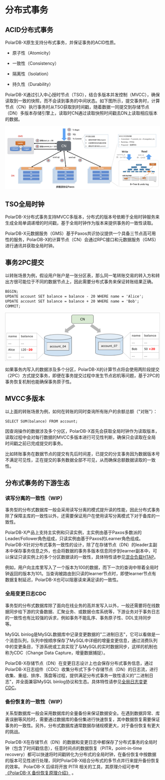 # 分布式事务 

## ACID分布式事务 

PolarDB-X原生支持分布式事务，并保证事务的ACID性质。

* 原子性（Atomicity）

* 一致性（Consistency）

* 隔离性（Isolation）

* 持久性（Durability）




PolarDB-X通过引入中心授时节点（TSO），结合多版本并发控制（MVCC），确保读取到一致的快照，而不会读到事务的中间状态。如下图所示，提交事务时，计算节点（CN）执行事务时从TSO获取到时间戳，随着数据一同提交到存储节点（DN）多版本存储引擎上，读取时CN通过读取快照时间戳去DN上读取相应版本的数据。

![强一致分布式事务](../images/p326249.png)

## TSO全局时钟 

PolarDB-X分布式事务支持MVCC多版本，分布式的版本号依赖于全局时钟服务来生成全局单调递增的时间戳，基于全局时钟作为版本来提供事务的一致性读取。

PolarDB-X元数据服务（GMS）基于Paxos共识协议提供一个具备三节点高可用性的服务，PolarDB-X的计算节点（CN）会通过RPC接口和元数据服务（GMS）进行通讯并获取全局时钟。

## 事务2PC提交 

以转账场景为例，假设用户账户是一张分区表，那么同一笔转账交易的转入方和转出方很可能位于不同的数据节点上，因此需要分布式事务来保证转账结果正确。

```unknow
BEGIN;
UPDATE account SET balance = balance - 20 WHERE name = 'Alice';
UPDATE account SET balance = balance + 20 WHERE name = 'Bob';
COMMIT;
```

![事务提交](../images/p326256.png)

如果事务内写入的数据涉及多个分区，PolarDB-X的计算节点将会使用两阶段提交（2PC）方式提交事务，即便在事务提交过程中发生节点宕机等问题，基于2PC的事务恢复机制也能确保事务原子性。

## MVCC多版本 

以上面的转账场景为例，如何在转账的同时查询所有账户的余额总额（"对账"）：

```unknow
SELECT SUM(balance) FROM account;
```



因查询操作的数据涉及多个分区，PolarDB-X首先会获取全局时钟作为读取版本，读取过程中会对每行数据的MVCC多版本进行可见性判断，确保只会读取在全局时间戳之前已完成提交的事务。

比如转账事务在数据节点的提交有先后时间差，已提交的分支事务因为数据版本号不满足可见性，正在提交的事务数据全部不可见，从而确保总额数据读取的一致性。

## 分布式事务的下游生态 

### 读写分离的一致性（WIP）

事务型的分布式数据库一般会采用读写分离的模式提升读的性能，因此分布式事务除了保障主库的一致性以外，还需要保证用户在使用读写分离模式下对于备库的一致性。

PolarDB-X产品上支持主实例和只读实例，主实例由基于Paxos多数派的Leader/Follower角色组成，只读实例由基于Paxos的Learner角色组成。PolarDB-X针对分布式事务一致性的设计，除了在存储节点（DN）的leader主副本中保存事务信息之外，也会将数据的事务多版本信息同步到learner副本中，可以保证只读实例上的多个分区数据读的一致性，具体特性请参见[混合负载HTAP](HTAP.md)。

例如，用户向主库里写入了一个版本为100的数据，而下一次的查询中带着全局时钟返回的版本为101。当查询被路由到只读的learner节点时，即使learner节点有数据复制延迟，PolarDB-X也可以阻塞读来满足读的一致性。

### 全局变更日志CDC

事务型的分布式数据库除了面向在线业务的高并发写入以外，一般还需要将在线数据同步给下游的灾备数据、汇聚业务、或数据仓库系统等，下游业务对于事务日志的一致性也有比较强的诉求，例如事务不能乱序、事务原子性、DDL支持同步等。

MySQL binlog是MySQL数据库中记录变更数据的"二进制日志"，它可以看做是一个消息队列，队列中按顺序保存了MySQL中详细的增量变更信息，通过消费队列中的变更条目，下游系统或工具实现了与MySQL的实时数据同步，这样的机制也称为CDC（Change Data Capture，增量数据捕捉）。

PolarDB-X存储节点（DN）在变更日志设计上也会保存分布式事务信息，通过PolarDB-X日志组件（CDC）收集分布式下多个存储节点（DN）的日志流，进行收集、重组、排序、落盘等过程，提供满足分布式事务一致性语义的"二进制日志"，并全面兼容MySQL binlog协议和生态。具体特性请参见[全局日志变更CDC](global-binlog.md)。

### 备份恢复的一致性（WIP）

关系型数据库一般会采用数据库的全量备份来保证数据安全。在遇到数据异常、库表误删等风险时，需要通过数据库的备份集进行快速恢复，其中数据恢复需要保证事务的一致性。另外，分布式数据库通常数据存储规模更大，对于备份恢复有更大的挑战。

PolarDB-X在存储节点（DN）的数据和变更日志中都保存了分布式事务的全局时钟（包含了时间戳信息），任意时间点的数据恢复（PITR，point-in-time recovery）都可以快速将时间戳转化为分布式的全局时钟，在备份恢复中按数据的版本可见性进行处理，同时PolarDB-X结合分布式的多节点并行来提升备份恢复的效率。
PolarDB-X 后续将开放 PITR 相关的工具，其原理介绍可参考[《PolarDB-X 备份恢复原理介绍》](https://zhuanlan.zhihu.com/p/429977533) 。
